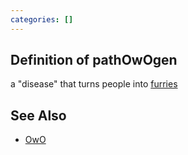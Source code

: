 ```yaml
---
categories: []
---
```


## Definition of pathOwOgen

a "disease" that turns people into [furries](./furry)

## See Also

- [OwO](./OwO)
